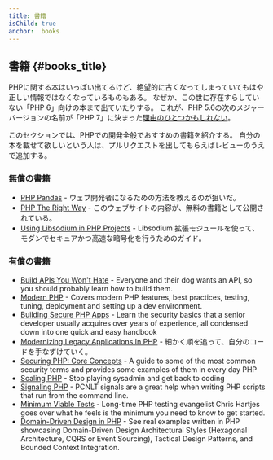 ```yaml
---
title: 書籍
isChild: true
anchor:  books
---
```


## 書籍 {#books_title}

PHPに関する本はいっぱい出てるけど、絶望的に古くなってしまっていてもはや正しい情報ではなくなっているものもある。
なぜか、この世に存在すらしていない「PHP 6」向けの本まで出ていたりする。
これが、PHP 5.6の次のメジャーバージョンの名前が「PHP 7」に決まった[理由のひとつかもしれない](https://wiki.php.net/rfc/php6)。

このセクションでは、PHPでの開発全般でおすすめの書籍を紹介する。
自分の本を載せて欲しいという人は、プルリクエストを出してもらえばレビューのうえで追加する。

### 無償の書籍

* [PHP Pandas](https://daylerees.com/php-pandas/) - ウェブ開発者になるための方法を教えるのが狙いだ。
* [PHP The Right Way](https://leanpub.com/phptherightway/) - このウェブサイトの内容が、無料の書籍として公開されている。
* [Using Libsodium in PHP Projects](https://paragonie.com/book/pecl-libsodium) - Libsodium 拡張モジュールを使って、
モダンでセキュアかつ高速な暗号化を行うためのガイド。

### 有償の書籍

* [Build APIs You Won't Hate](https://apisyouwonthate.com/) - Everyone and their dog wants an API,
so you should probably learn how to build them.
* [Modern PHP](https://www.oreilly.com/library/view/modern-php/9781491905173/) - Covers modern PHP features, best practices, testing, tuning, deployment and setting up a dev environment.
* [Building Secure PHP Apps](https://leanpub.com/buildingsecurephpapps) - Learn the security basics that a senior
developer usually acquires over years of experience, all condensed down into one quick and easy handbook
* [Modernizing Legacy Applications In PHP](https://leanpub.com/mlaphp) - 細かく順を追って、自分のコードを手なずけていく。
* [Securing PHP: Core Concepts](https://leanpub.com/securingphp-coreconcepts) - A guide to some of the most common
security terms and provides some examples of them in every day PHP
* [Scaling PHP](https://www.scalingphpbook.com/) - Stop playing sysadmin and get back to coding
* [Signaling PHP](https://leanpub.com/signalingphp) - PCNLT signals are a great help when writing PHP scripts that
run from the command line.
* [Minimum Viable Tests](https://leanpub.com/minimumviabletests) - Long-time PHP testing evangelist Chris Hartjes goes over what he feels is the minimum you need to know to get started.
* [Domain-Driven Design in PHP](https://leanpub.com/ddd-in-php) - See real examples written in PHP showcasing Domain-Driven Design Architectural Styles (Hexagonal Architecture, CQRS or Event Sourcing), Tactical Design Patterns, and Bounded Context Integration.
